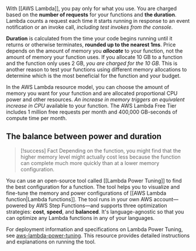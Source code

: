 With [[AWS Lambda]], you pay only for what you use. You are charged based on the **number of requests** for your functions and **the duration**. Lambda counts a request each time it starts running in response to an event notification or an invoke call, *including test invokes from the console*.

**Duration** is calculated from the time your code begins running until it returns or otherwise terminates, **rounded up to the nearest 1ms**. Price depends on the amount of memory you **_allocate_** to your function, not the amount of memory your function uses. If you allocate 10 GB to a function and the function only uses 2 GB, *you are charged for the 10 GB*. This is another reason to test your functions using different memory allocations to determine which is the most beneficial for the function and your budget. 

In the AWS Lambda resource model, you can choose the amount of memory you want for your function and are allocated proportional CPU power and other resources. *An increase in memory triggers an equivalent increase in CPU* available to your function. The AWS Lambda Free Tier includes 1 million free requests per month and 400,000 GB-seconds of compute time per month.

## The balance between power and duration

> [!success] Fact
> Depending on the function, you might find that the higher memory level might actually cost less because the function can complete much more quickly than at a lower memory configuration.

You can use an open-source tool called [[Lambda Power Tuning]] to find the best configuration for a function. The tool helps you to visualize and fine-tune the memory and power configurations of [[AWS Lambda function|Lambda functions]]. The tool runs in your own AWS account—powered by AWS Step Functions—and supports three optimization strategies: **cost**, **speed**, and **balanced**. It's language-agnostic so that you can optimize any Lambda functions in any of your languages. 

For deployment information and specifications on Lambda Power Tuning, see [aws-lambda-power-tuning](https://serverlessrepo.aws.amazon.com/applications/arn:aws:serverlessrepo:us-east-1:451282441545:applications~aws-lambda-power-tuning). This resource provides detailed instructions and explanations on running the tool.

